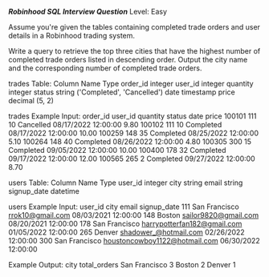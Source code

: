 ***Robinhood SQL Interview Question***
Level: Easy

Assume you're given the tables containing completed trade orders and user details in a Robinhood trading system.

Write a query to retrieve the top three cities that have the highest number of completed trade orders listed in descending order. Output the city name and the corresponding 
number of completed trade orders.

trades Table:
    Column Name	    Type
     order_id	    integer
     user_id	    integer
     quantity	    integer
      status	    string ('Completed', 'Cancelled')
      date	          timestamp
      price	          decimal (5, 2)

trades Example Input:
order_id	user_id	quantity	status	date	                 price
100101	  111	         10	     Cancelled	08/17/2022 12:00:00	9.80
100102	  111	         10	     Completed	08/17/2022 12:00:00	10.00
100259	  148	         35	     Completed	08/25/2022 12:00:00	5.10
100264	  148	         40	     Completed	08/26/2022 12:00:00	4.80
100305	  300	         15	     Completed	09/05/2022 12:00:00	10.00
100400	  178	         32	     Completed	09/17/2022 12:00:00	12.00
100565	  265	          2	     Completed	09/27/2022 12:00:00	8.70


users Table:
     Column Name	  Type
        user_id	  integer
         city	  string
         email	  string
      signup_date	  datetime


users Example Input:
user_id	        city	          email	                          signup_date
111	           San Francisco	   rrok10@gmail.com	            08/03/2021 12:00:00
148	           Boston	               sailor9820@gmail.com	            08/20/2021 12:00:00
178	           San Francisco	   harrypotterfan182@gmail.com	01/05/2022 12:00:00
265	           Denver	               shadower_@hotmail.com	      02/26/2022 12:00:00
300	           San Francisco	   houstoncowboy1122@hotmail.com	06/30/2022 12:00:00

Example Output:
      city	        total_orders
     San Francisco	     3
     Boston	             2
     Denver	             1
